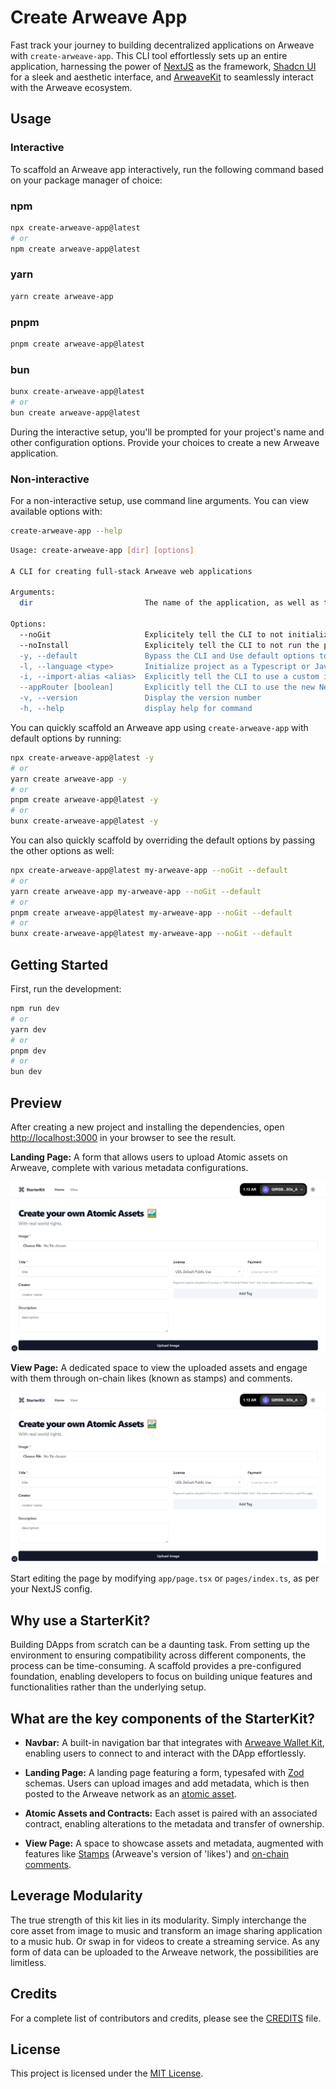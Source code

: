 # Create Arweave App

Fast track your journey to building decentralized applications on Arweave with `create-arweave-app`. This CLI tool effortlessly sets up an entire application, harnessing the power of [NextJS](https://nextjs.org/) as the framework, [Shadcn UI](https://ui.shadcn.com/) for a sleek and aesthetic interface, and [ArweaveKit](https://arweavekit.com/?utm_source=Github&utm_medium=StarterKit+Repo&utm_campaign=Create-Arweave-App+StarterKit+Docs&utm_id=Create-Arweave-App+StarterKit+Docs) to seamlessly interact with the Arweave ecosystem.

## Usage

### Interactive

To scaffold an Arweave app interactively, run the following command based on your package manager of choice:

### npm

```bash
npx create-arweave-app@latest
# or
npm create arweave-app@latest
```

### yarn

```bash
yarn create arweave-app
```

### pnpm

```bash
pnpm create arweave-app@latest
```

### bun

```bash
bunx create-arweave-app@latest
# or
bun create arweave-app@latest
```

During the interactive setup, you'll be prompted for your project's name and other configuration options. Provide your choices to create a new Arweave application.

### Non-interactive

For a non-interactive setup, use command line arguments. You can view available options with:

```bash
create-arweave-app --help
```

```bash
Usage: create-arweave-app [dir] [options]

A CLI for creating full-stack Arweave web applications

Arguments:
  dir                         The name of the application, as well as the name of the directory to create

Options:
  --noGit                     Explicitely tell the CLI to not initialize a new git repo in the project (default: false)
  --noInstall                 Explicitely tell the CLI to not run the package manager's install command (default: false)
  -y, --default               Bypass the CLI and Use default options to bootstrap a new Arweave app. Note: Default options can be overridden by user-provided options. (default: false)
  -l, --language <type>       Initialize project as a Typescript or JavaScript project (choices: "typescript", "javascript", "ts", "js", default: "typescript")
  -i, --import-alias <alias>  Explicitly tell the CLI to use a custom import alias (default: "@/")
  --appRouter [boolean]       Explicitly tell the CLI to use the new Next.js app router (default: true)
  -v, --version               Display the version number
  -h, --help                  display help for command
```

You can quickly scaffold an Arweave app using `create-arweave-app` with default options by running:

```bash
npx create-arweave-app@latest -y
# or
yarn create arweave-app -y
# or
pnpm create arweave-app@latest -y
# or
bunx create-arweave-app@latest -y
```

You can also quickly scaffold by overriding the default options by passing the other options as well:

```bash
npx create-arweave-app@latest my-arweave-app --noGit --default
# or
yarn create arweave-app my-arweave-app --noGit --default
# or
pnpm create arweave-app@latest my-arweave-app --noGit --default
# or
bunx create-arweave-app@latest my-arweave-app --noGit --default
```

## Getting Started

First, run the development:

```bash
npm run dev
# or
yarn dev
# or
pnpm dev
# or
bun dev
```

## Preview

After creating a new project and installing the dependencies, open [http://localhost:3000](http://localhost:3000) in your browser to see the result.

**Landing Page:** A form that allows users to upload Atomic assets on Arweave, complete with various metadata configurations.

![Landing Page Form Preview](/apps/web/public/landing-preview.png)

**View Page:** A dedicated space to view the uploaded assets and engage with them through on-chain likes (known as stamps) and comments.

![View Page Preview](/apps/web/public/landing-preview.png)

Start editing the page by modifying `app/page.tsx` or `pages/index.ts`, as per your NextJS config.

## Why use a StarterKit?

Building DApps from scratch can be a daunting task. From setting up the environment to ensuring compatibility across different components, the process can be time-consuming. A scaffold provides a pre-configured foundation, enabling developers to focus on building unique features and functionalities rather than the underlying setup.

## What are the key components of the StarterKit?

- **Navbar:** A built-in navigation bar that integrates with [Arweave Wallet Kit](https://docs.arweavekit.com/wallets/wallet-kit?utm_source=Github&utm_medium=StarterKit+Repo&utm_campaign=Create-Arweave-App+StarterKit+Docs&utm_id=Create-Arweave-App+StarterKit+Docs), enabling users to connect to and interact with the DApp effortlessly.

- **Landing Page:** A landing page featuring a form, typesafed with [Zod](https://zod.dev/) schemas. Users can upload images and add metadata, which is then posted to the Arweave network as an [atomic asset](https://cookbook.arweave.dev/concepts/atomic-tokens.html).

- **Atomic Assets and Contracts:** Each asset is paired with an associated contract, enabling alterations to the metadata and transfer of ownership.

- **View Page:** A space to showcase assets and metadata, augmented with features like [Stamps](https://stamps.arweave.dev/#/en/main) (Arweave's version of 'likes') and [on-chain comments](https://specs.ar-io.dev/#/view/SYCrxZYzhP_L_iwmxS7niejyeJ_XhJtN4EArplCPHGQ).

## Leverage Modularity

The true strength of this kit lies in its modularity. Simply interchange the core asset from image to music and transform an image sharing application to a music hub. Or swap in for videos to create a streaming service. As any form of data can be uploaded to the Arweave network, the possibilities are limitless.

## Credits

For a complete list of contributors and credits, please see the [CREDITS](https://github.com/labscommunity/starterkit/blob/main/CREDITS.md) file.

## License

This project is licensed under the [MIT License](https://github.com/labscommunity/starterkit/blob/main/LICENSE).
